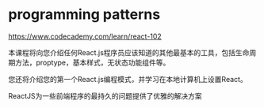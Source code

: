 # programming patterns  


https://www.codecademy.com/learn/react-102



本课程将向您介绍任何React.js程序员应该知道的其他最基本的工具，包括生命周期方法，proptype，基本样式，无状态功能组件等。

您还将介绍您的第一个React.js编程模式，并学习在本地计算机上设置React。



ReactJS为一些前端程序的最持久的问题提供了优雅的解决方案




































